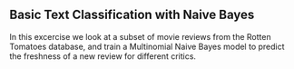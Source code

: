 ## Basic Text Classification with Naive Bayes

In this excercise we look at a subset of movie reviews from the Rotten Tomatoes database, and train a Multinomial Naive Bayes model to predict the freshness of a new review for different critics.